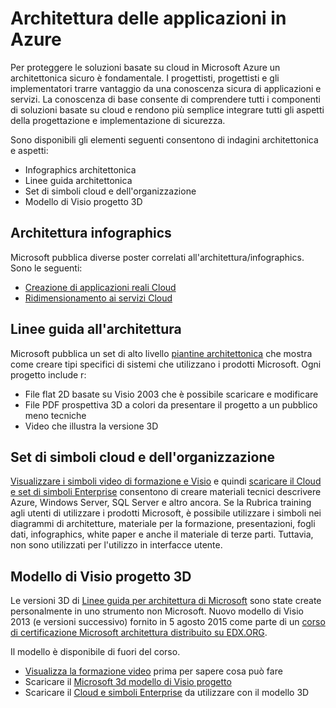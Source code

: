 <properties
   pageTitle="Architettura delle applicazioni in Azure | Microsoft Azure"
   description=" In questo articolo consente di comprendere l'architettura di applicazioni e servizi in Azure per rendere più semplice integrare protezione in Progettazione e implementazione. "
   services="security"
   documentationCenter="na"
   authors="TomShinder"
   manager="MBaldwin"
   editor="TomSh"/>

<tags
   ms.service="security"
   ms.devlang="na"
   ms.topic="article"
   ms.tgt_pltfrm="na"
   ms.workload="na"
   ms.date="08/09/2016"
   ms.author="terrylan"/>

# <a name="application-architecture-on-azure"></a>Architettura delle applicazioni in Azure

Per proteggere le soluzioni basate su cloud in Microsoft Azure un architettonica sicuro è fondamentale. I progettisti, progettisti e gli implementatori trarre vantaggio da una conoscenza sicura di applicazioni e servizi. La conoscenza di base consente di comprendere tutti i componenti di soluzioni basate su cloud e rendono più semplice integrare tutti gli aspetti della progettazione e implementazione di sicurezza.

Sono disponibili gli elementi seguenti consentono di indagini architettonica e aspetti:

- Infographics architettonica
- Linee guida architettonica
- Set di simboli cloud e dell'organizzazione
- Modello di Visio progetto 3D

## <a name="architectural-infographics"></a>Architettura infographics

Microsoft pubblica diverse poster correlati all'architettura/infographics. Sono le seguenti:

- [Creazione di applicazioni reali Cloud](https://azure.microsoft.com/documentation/infographics/building-real-world-cloud-apps/)
- [Ridimensionamento ai servizi Cloud](https://azure.microsoft.com/documentation/infographics/cloud-services/)

## <a name="architectural-blueprints"></a>Linee guida all'architettura

Microsoft pubblica un set di alto livello [piantine architettonica](http://aka.ms/azblueprints) che mostra come creare tipi specifici di sistemi che utilizzano i prodotti Microsoft.
Ogni progetto include r:

- File flat 2D basate su Visio 2003 che è possibile scaricare e modificare
- File PDF prospettiva 3D a colori da presentare il progetto a un pubblico meno tecniche
- Video che illustra la versione 3D

## <a name="cloud-and-enterprise-symbol-set"></a>Set di simboli cloud e dell'organizzazione

[Visualizzare i simboli video di formazione e Visio](http://aka.ms/CnESymbolsVideo) e quindi [scaricare il Cloud e set di simboli Enterprise](http://aka.ms/CnESymbols) consentono di creare materiali tecnici descrivere Azure, Windows Server, SQL Server e altro ancora. Se la Rubrica training agli utenti di utilizzare i prodotti Microsoft, è possibile utilizzare i simboli nei diagrammi di architetture, materiale per la formazione, presentazioni, fogli dati, infographics, white paper e anche il materiale di terze parti. Tuttavia, non sono utilizzati per l'utilizzo in interfacce utente.

## <a name="3d-blueprint-visio-template"></a>Modello di Visio progetto 3D

Le versioni 3D di [Linee guida per architettura di Microsoft](http://aka.ms/azblueprints) sono state create personalmente in uno strumento non Microsoft. Nuovo modello di Visio 2013 (e versioni successivo) fornito in 5 agosto 2015 come parte di un [corso di certificazione Microsoft architettura distribuito su EDX.ORG](../architecture-overview.md#microsoft-architecture-certification-course).

Il modello è disponibile di fuori del corso.

- [Visualizza la formazione video](http://aka.ms/3dBlueprintTemplateVideo) prima per sapere cosa può fare
- Scaricare il [Microsoft 3d modello di Visio progetto](http://aka.ms/3DBlueprintTemplate)
- Scaricare il [Cloud e simboli Enterprise](../architecture-overview.md#drawing-symbol-and-icon-sets) da utilizzare con il modello 3D
